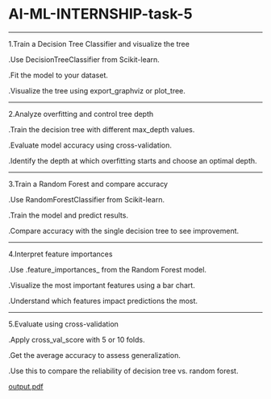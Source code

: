# AI-ML-INTERNSHIP-task-5
_________________________________________________________
1.Train a Decision Tree Classifier and visualize the tree

.Use DecisionTreeClassifier from Scikit-learn.

.Fit the model to your dataset.

.Visualize the tree using export_graphviz or plot_tree.
_______________________________________________________
2.Analyze overfitting and control tree depth

.Train the decision tree with different max_depth values.

.Evaluate model accuracy using cross-validation.

.Identify the depth at which overfitting starts and choose an optimal depth.
___________________________________________________________
3.Train a Random Forest and compare accuracy

.Use RandomForestClassifier from Scikit-learn.

.Train the model and predict results.

.Compare accuracy with the single decision tree to see improvement.
____________________________________________________________
4.Interpret feature importances

.Use .feature_importances_ from the Random Forest model.

.Visualize the most important features using a bar chart.

.Understand which features impact predictions the most.
___________________________________________________________
5.Evaluate using cross-validation

.Apply cross_val_score with 5 or 10 folds.

.Get the average accuracy to assess generalization.

.Use this to compare the reliability of decision tree vs. random forest.

[output.pdf](https://github.com/user-attachments/files/20551069/output.pdf)
